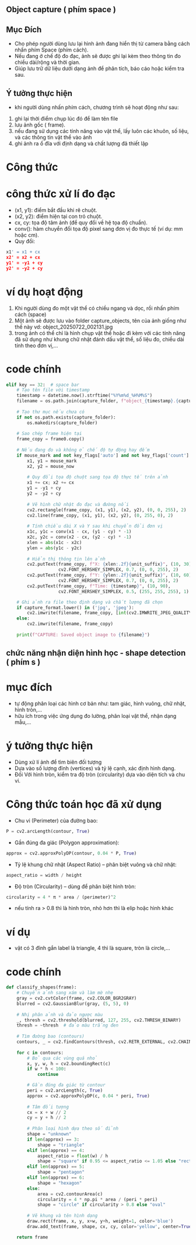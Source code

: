 ## Object capture ( phím space )
## Mục Đích
- Cho phép người dùng lưu lại hình ảnh đang hiển thị từ camera bằng cách nhấn phím Space (phím cách).
- Nếu đang ở chế độ đo đạc, ảnh sẽ được ghi lại kèm theo thông tin đo chiều dài/rộng và thời gian.
- Giúp lưu trữ dữ liệu dưới dạng ảnh để phân tích, báo cáo hoặc kiểm tra sau.
## Ý tưởng thực hiện 
- khi người dùng nhấn phím cách, chương trình sẽ hoạt động như sau:
1. ghi lại thời điểm chụp lúc đó để làm tên file
2. lưu ảnh gốc ( frame).
3. nếu đang sử dụng các tính năng vào vật thể, lấy luôn các khuôn, số liệu, và các thông tin vật thể vào ảnh
4. ghi ảnh ra ổ đĩa với định dạng và chất lượng đã thiết lập
# Công thức
# công thức xử lí đo đạc
- (x1, y1): điểm bắt đầu khi rê chuột.
- (x2, y2): điểm hiện tại con trỏ chuột.
- cx, cy: tọa độ tâm ảnh (để quy đổi về hệ tọa độ chuẩn).
- conv(): hàm chuyển đổi tọa độ pixel sang đơn vị đo thực tế (ví dụ: mm hoặc cm).
- Quy đổi:
```python
x1' = x1 + cx
x2' = x2 + cx
y1' = -y1 + cy
y2' = -y2 + cy
```
# ví dụ hoạt động 
1. Khi người dùng đo một vật thể có chiều ngang và dọc, rồi nhấn phím cách (space)
2. Một ảnh sẽ được lưu vào folder capture_objects, tên của ảnh giống như thế này vd: object_20250722_002131.jpg
3. trong ảnh có thể chỉ là hình chụp vật thể hoặc đi kèm với các tính năng đã sử dụng như khung chữ nhật đánh dấu vật thể, số liệu đo, chiều dài tính theo đơn vị,...
# code chính
```python
elif key == 32:  # space bar
    # Tạo tên file với timestamp
    timestamp = datetime.now().strftime("%Y%m%d_%H%M%S")
    filename = os.path.join(capture_folder, f"object_{timestamp}.{capture_format}")
    
    # Tạo thư mục nếu chưa có
    if not os.path.exists(capture_folder):
        os.makedirs(capture_folder)
    
    # Sao chép frame hiện tại
    frame_copy = frame0.copy()
    
    # Nếu đang đo và không ở chế độ tự động hay đếm
    if mouse_mark and not key_flags['auto'] and not key_flags['count']:
        x1, y1 = mouse_mark
        x2, y2 = mouse_now
        
        # Quy đổi tọa độ chuột sang tọa độ thực tế trên ảnh
        x1 += cx; x2 += cx
        y1 = -y1 + cy
        y2 = -y2 + cy
        
        # Vẽ hình chữ nhật đo đạc và đường nối
        cv2.rectangle(frame_copy, (x1, y1), (x2, y2), (0, 0, 255), 2)
        cv2.line(frame_copy, (x1, y1), (x2, y2), (0, 255, 0), 2)
        
        # Tính chiều dài X và Y sau khi chuyển đổi đơn vị
        x1c, y1c = conv(x1 - cx, (y1 - cy) * -1)
        x2c, y2c = conv(x2 - cx, (y2 - cy) * -1)
        xlen = abs(x1c - x2c)
        ylen = abs(y1c - y2c)
        
        # Hiển thị thông tin lên ảnh
        cv2.putText(frame_copy, f"X: {xlen:.2f}{unit_suffix}", (10, 30), 
                    cv2.FONT_HERSHEY_SIMPLEX, 0.7, (0, 0, 255), 2)
        cv2.putText(frame_copy, f"Y: {ylen:.2f}{unit_suffix}", (10, 60), 
                    cv2.FONT_HERSHEY_SIMPLEX, 0.7, (0, 0, 255), 2)
        cv2.putText(frame_copy, f"Time: {timestamp}", (10, 90), 
                    cv2.FONT_HERSHEY_SIMPLEX, 0.5, (255, 255, 255), 1)

    # Ghi ảnh ra file theo định dạng và chất lượng đã chọn
    if capture_format.lower() in ('jpg', 'jpeg'):
        cv2.imwrite(filename, frame_copy, [int(cv2.IMWRITE_JPEG_QUALITY), capture_quality])
    else:
        cv2.imwrite(filename, frame_copy)
    
    print(f"CAPTURE: Saved object image to {filename}")
```

## chức năng nhận diện hình học - shape detection ( phím s )
# mục đích
- tự động phân loại các hình cơ bản như: tam giác, hình vuông, chữ nhật, hình tròn,...
- hữu ích trong việc ứng dụng đo lường, phân loại vật thể, nhận dạng mẫu,...
# ý tưởng thực hiện
- Dùng xử lí ảnh để tìm biên đối tượng
- Dựa vào số lượng đỉnh (vertices) và tỷ lệ cạnh, xác định hình dạng.
- Đối Với hình tròn, kiểm tra độ tròn (circularity) dựa vào diện tích và chu vi.
# Công thức toán học đã xử dụng
- Chu vi (Perimeter) của đường bao:
```python
P = cv2.arcLength(contour, True)
```
- Gần đúng đa giác (Polygon approximation):
```python
approx = cv2.approxPolyDP(contour, 0.04 * P, True)
```
- Tỷ lệ khung chữ nhật (Aspect Ratio) – phân biệt vuông và chữ nhật:
```python
aspect_ratio = width / height
```
- Độ tròn (Circularity) – dùng để phân biệt hình tròn:
```python
circularity = 4 * π * area / (perimeter)^2 
```
- nếu tính ra > 0.8 thì là hình tròn, nhỏ hơn thì là elip hoặc hình khác
# ví dụ
- vật có 3 đỉnh gắn label là triangle, 4 thì là square, tròn là circle,...
# code chính
```python 
def classify_shapes(frame):
    # Chuyển ảnh sang xám và làm mờ nhẹ
    gray = cv2.cvtColor(frame, cv2.COLOR_BGR2GRAY)
    blurred = cv2.GaussianBlur(gray, (5, 5), 0)
    
    # Nhị phân ảnh và đảo ngược màu
    _, thresh = cv2.threshold(blurred, 127, 255, cv2.THRESH_BINARY)
    thresh = ~thresh  # đảo màu trắng đen
    
    # Tìm đường bao (contours)
    contours, _ = cv2.findContours(thresh, cv2.RETR_EXTERNAL, cv2.CHAIN_APPROX_SIMPLE)
    
    for c in contours:
        # Bỏ qua các vùng quá nhỏ
        x, y, w, h = cv2.boundingRect(c)
        if w * h < 100:
            continue

        # Gần đúng đa giác từ contour
        peri = cv2.arcLength(c, True)
        approx = cv2.approxPolyDP(c, 0.04 * peri, True)
        
        # Tâm đối tượng
        cx = x + w // 2
        cy = y + h // 2
        
        # Phân loại hình dựa theo số đỉnh
        shape = "unknown"
        if len(approx) == 3:
            shape = "triangle"
        elif len(approx) == 4:
            aspect_ratio = float(w) / h
            shape = "square" if 0.95 <= aspect_ratio <= 1.05 else "rectangle"
        elif len(approx) == 5:
            shape = "pentagon"
        elif len(approx) == 6:
            shape = "hexagon"
        else:
            area = cv2.contourArea(c)
            circularity = 4 * np.pi * area / (peri * peri)
            shape = "circle" if circularity > 0.8 else "oval"
        
        # Vẽ khung và tên hình dạng
        draw.rect(frame, x, y, x+w, y+h, weight=1, color='blue')
        draw.add_text(frame, shape, cx, cy, color='yellow', center=True)

    return frame

```
